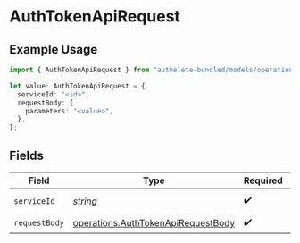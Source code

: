 # AuthTokenApiRequest

## Example Usage

```typescript
import { AuthTokenApiRequest } from "authelete-bundled/models/operations";

let value: AuthTokenApiRequest = {
  serviceId: "<id>",
  requestBody: {
    parameters: "<value>",
  },
};
```

## Fields

| Field                                                                                    | Type                                                                                     | Required                                                                                 | Description                                                                              |
| ---------------------------------------------------------------------------------------- | ---------------------------------------------------------------------------------------- | ---------------------------------------------------------------------------------------- | ---------------------------------------------------------------------------------------- |
| `serviceId`                                                                              | *string*                                                                                 | :heavy_check_mark:                                                                       | A service ID.                                                                            |
| `requestBody`                                                                            | [operations.AuthTokenApiRequestBody](../../models/operations/authtokenapirequestbody.md) | :heavy_check_mark:                                                                       | N/A                                                                                      |